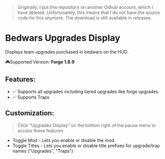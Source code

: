 > Originally, I put this repository on another Github account, which I have deleted. Unfortunately, this means that I do not have the source code for this anymore. The download is still available in releases.

# Bedwars Upgrades Display
Displays team upgrades purchased in bedwars on the HUD.

🎮Supported Version: **Forge 1.8.9**

## Features:
- ✅ Supports all upgrades including tiered upgrades like forge upgrades. 
- ✅ Supports Traps

## Customization: 
> Click "Upgrades Display" on the bottom right of the pause menu to access these features
> 
- Toggle Mod - Lets you enable or disable the mod.
- Toggle Titles - Lets you enable or disable title prefixes for upgrade/trap names ("Upgrades", "Traps")
